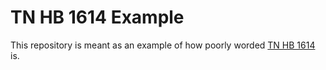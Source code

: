 # TN HB 1614 Example

This repository is meant as an example of how poorly worded [TN HB 1614](https://legiscan.com/TN/text/HB1614/2023) is. 